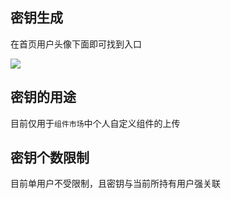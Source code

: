 ## 密钥生成
在首页用户头像下面即可找到入口

![](/node/docs-static/HowToSecretKey-1.png)

## 密钥的用途
目前仅用于`组件市场`中个人自定义组件的上传

## 密钥个数限制
目前单用户不受限制，且密钥与当前所持有用户强关联
